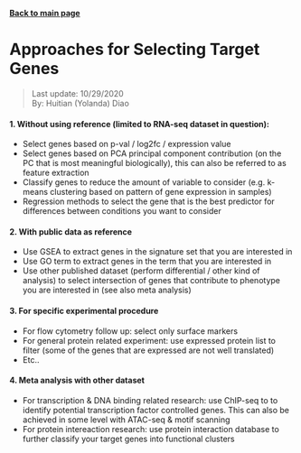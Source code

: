 **[Back to main page](https://yolanda-ht.github.io/BioinformaticsRandomSeed/)**

# Approaches for Selecting Target Genes
> Last update: 10/29/2020 <br>
> By: Huitian (Yolanda) Diao

#### 1. Without using reference (limited to RNA-seq dataset in question):
  - Select genes based on p-val / log2fc / expression value
  - Select genes based on PCA principal component contribution (on the PC that is most meaningful biologically), this can also be referred to as feature extraction
  - Classify genes to reduce the amount of variable to consider (e.g. k-means clustering based on pattern of gene expression in samples)
  - Regression methods to select the gene that is the best predictor for differences between conditions you want to consider
#### 2. With public data as reference
  - Use GSEA to extract genes in the signature set that you are interested in
  - Use GO term to extract genes in the term that you are interested in
  - Use other published dataset (perform differential / other kind of analysis) to select intersection of genes that contribute to phenotype you are interested in (see also meta analysis)
#### 3. For specific experimental procedure
  - For flow cytometry follow up: select only surface markers
  - For general protein related experiment: use expressed protein list to filter (some of the genes that are expressed are not well translated)
  - Etc..
#### 4. Meta analysis with other dataset
  - For transcription & DNA binding related research: use ChIP-seq to to identify potential transcription factor controlled genes. This can also be achieved in some level with ATAC-seq & motif scanning
  - For protein intereaction research: use protein interaction database to further classify your target genes into functional clusters

